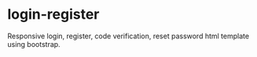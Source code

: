 # login-register
Responsive login, register, code verification, reset password html template using bootstrap.
